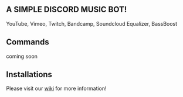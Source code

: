 ## A SIMPLE DISCORD MUSIC BOT!

YouTube, Vimeo, Twitch, Bandcamp, Soundcloud Equalizer, BassBoost

## Commands

coming soon

## Installations 

Please visit our [wiki](https://github.com/bjm021/momobot/wiki) for more information!
<!--stackedit_data:
eyJoaXN0b3J5IjpbMTU0OTIyOTc0M119
-->